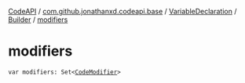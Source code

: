 [CodeAPI](../../../index.md) / [com.github.jonathanxd.codeapi.base](../../index.md) / [VariableDeclaration](../index.md) / [Builder](index.md) / [modifiers](.)

# modifiers

`var modifiers: Set<`[`CodeModifier`](../../-code-modifier/index.md)`>`
